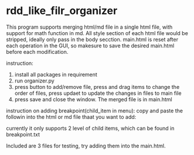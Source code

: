 # rdd_like_filr_organizer
This program supports merging html/md file in a single html file, with support for math function in md. 
All style section of each html file would be stripped, ideally only pass in the body secction. 
main.html is reset after each operation in the GUI, so makesure to save the desired main.html before each modification. 

instruction:
1. install all packages in requirement
2. run organizer.py
3. press button to add/remove file, press and drag items to change the order of files, press updaet to update the changes in files to main file
4. press save and close the window. The merged file is in main.html
   
instruction on adding breakpoint(child_item in menu):
copy and paste the followin into the html or md file thaat you want to add:
<!-- BREAKPOINT: ChildItemName -->
currently it only supports 2 level of child items, which can be found in breakpoint.txt

Included are 3 files for testing, try adding them into the main.html. 


